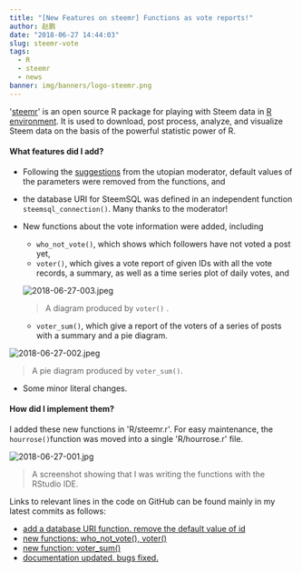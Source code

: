 ```yaml
---
title: "[New Features on steemr] Functions as vote reports!"
author: 赵鹏
date: "2018-06-27 14:44:03"
slug: steemr-vote
tags: 
  - R
  - steemr
  - news
banner: img/banners/logo-steemr.png
---
```




'[steemr](https://cran.r-project.org/package=steemr)' is an open source R package for playing with Steem data in [R environment](https://en.wikipedia.org/wiki/R_(programming_language)). It is used to download, post process, analyze,  and visualize Steem data on the basis of the powerful statistic power of R. 

<!--more-->

#### What features did I add?

- Following the [suggestions](https://steemit.com/utopian-io/@dapeng/new-features-on-steemr-supports-appbase-api-and-plots-active-hour-diagrams#@justyy/re-dapeng-new-features-on-steemr-supports-appbase-api-and-plots-active-hour-diagrams-20180620t135957681z) from the utopian moderator,  default values of the parameters were removed from the functions, and

- the database URI for SteemSQL was defined in an independent function `steemsql_connection()`. Many thanks to the moderator!

- New functions about the vote information were added, including
  - `who_not_vote()`, which shows which followers have not voted a post yet,
  - `voter()`,  which gives a vote report of given IDs with all the vote records, a summary, as well as a time series plot of daily votes, and

  ![2018-06-27-003.jpeg](https://cdn.steemitimages.com/DQmPysueYr87edLrzqc7Ee2wYMvKL7uTqbAmcPWAyQs2R6J/2018-06-27-003.jpeg)

  > A diagram produced by `voter()` .

  - `voter_sum()`,  which give a report of the voters of a series of posts with a summary and a pie diagram.

![2018-06-27-002.jpeg](https://cdn.steemitimages.com/DQmcpfseZQXJLVpn4jLbKKcc5xQD4nxB1Z4iEx9F76aDi9T/2018-06-27-002.jpeg)

>  A pie diagram produced by `voter_sum()`. 

- Some minor literal changes.



#### How did I implement them?

I added these new functions in 'R/steemr.r'. For easy maintenance, the `hourrose()`function was moved into a single 'R/hourrose.r' file.

![2018-06-27-001.jpg](https://cdn.steemitimages.com/DQmT5fnsefADRvvEgYh8mfC6QKnm5swGK1Kmm7JMEj9oZJE/2018-06-27-001.jpg)

> A screenshot showing that I was writing the functions with the RStudio IDE.

Links to relevant lines in the code on GitHub can be found mainly in my latest commits as follows:

- [add a database URI function. remove the default value of id](https://github.com/pzhaonet/steemr/commit/70dcfca572b7c3a317a72fd004cf08c3749c53c3)
- [new functions: who_not_vote(), voter()](https://github.com/pzhaonet/steemr/commit/07cde76df593d40edd83dd8c0e515b7fc45b0f5b)
- [new function: voter_sum()](https://github.com/pzhaonet/steemr/commit/510199b27fb196be54361057fcce47a1f9059a9b)
- [documentation updated. bugs fixed.](https://github.com/pzhaonet/steemr/commit/d0fe42c8c6436a909227697796a803ae795bd88b)

